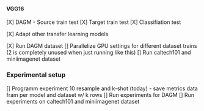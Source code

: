 



#### VGG16

[X] DAGM - Source train test
[X] Target train test
[X] Classifiation test

[X] Adapt other transfer learning models

[X] Run DAGM dataset
[] Parallelize GPU settings for different dataset trains (2 is completely unused when just running like this) 
[] Run caltech101 and miniimagenet dataset

### Experimental setup 

[] Programm experiment 10 resample and k-shot (today)
    - save metrics data fram per model and dataset w/ k rows
[] Run experiments for DAGM
[] Run experiments on caltech101 and miniimagenet dataset
